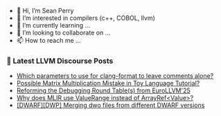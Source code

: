 - 👋 Hi, I’m Sean Perry
- 👀 I’m interested in compilers (c++, COBOL, llvm)
- 🌱 I’m currently learning ...
- 💞️ I’m looking to collaborate on ...
- 📫 How to reach me ...

<!---
s66perry/s66perry is a ✨ special ✨ repository because its `README.md` (this file) appears on your GitHub profile.
You can click the Preview link to take a look at your changes.
--->
### 📕 Latest LLVM Discourse Posts

<!-- DISCOURSE-LLVM:START -->
- [Which parameters to use for clang-format to leave comments alone?](https://discourse.llvm.org/t/which-parameters-to-use-for-clang-format-to-leave-comments-alone/86687#post_2)
- [Possible Matrix Multiplication Mistake in Toy Language Tutorial?](https://discourse.llvm.org/t/possible-matrix-multiplication-mistake-in-toy-language-tutorial/86692#post_2)
- [Reforming the Debugging Round Table&lpar;s&rpar; from EuroLLVM&#39;25](https://discourse.llvm.org/t/reforming-the-debugging-round-table-s-from-eurollvm25/86696#post_1)
- [Why does MLIR use ValueRange instead of ArrayRef&lt;Value&gt;?](https://discourse.llvm.org/t/why-does-mlir-use-valuerange-instead-of-arrayref-value/86695#post_1)
- [[DWARF][DWP] Merging dwo files from different DWARF versions](https://discourse.llvm.org/t/dwarf-dwp-merging-dwo-files-from-different-dwarf-versions/86693#post_1)
<!-- DISCOURSE-LLVM:END -->
